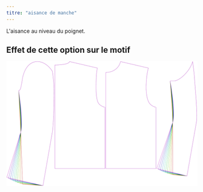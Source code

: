 ```yaml
---
titre: "aisance de manche"
---
```


L'aisance au niveau du poignet.

## Effet de cette option sur le motif

![Cette image montre l'effet de cette option en superposant plusieurs variantes qui ont une valeur différente pour cette option](bent_cuffease_sample.svg "Effet de cette option sur le modèle")
